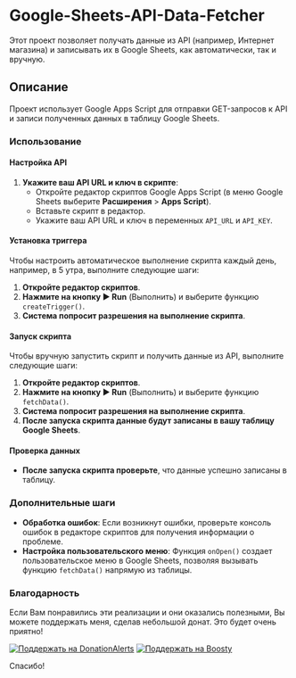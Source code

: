 # Google-Sheets-API-Data-Fetcher

Этот проект позволяет получать данные из API (например, Интернет магазина) и записывать их в Google Sheets, как автоматически, так и вручную.


## Описание

Проект использует Google Apps Script для отправки GET-запросов к API и записи полученных данных в таблицу Google Sheets.

### Использование

#### Настройка API

1. **Укажите ваш API URL и ключ в скрипте**:
   - Откройте редактор скриптов Google Apps Script (в меню Google Sheets выберите **Расширения** > **Apps Script**).
   - Вставьте скрипт в редактор.
   - Укажите ваш API URL и ключ в переменных `API_URL` и `API_KEY`.

#### Установка триггера

Чтобы настроить автоматическое выполнение скрипта каждый день, например, в 5 утра, выполните следующие шаги:

1. **Откройте редактор скриптов**.
2. **Нажмите на кнопку ▶️ Run** (Выполнить) и выберите функцию `createTrigger()`.
3. **Система попросит разрешения на выполнение скрипта**.

#### Запуск скрипта

Чтобы вручную запустить скрипт и получить данные из API, выполните следующие шаги:

1. **Откройте редактор скриптов**.
2. **Нажмите на кнопку ▶️ Run** (Выполнить) и выберите функцию `fetchData()`.
3. **Система попросит разрешения на выполнение скрипта**.
4. **После запуска скрипта данные будут записаны в вашу таблицу Google Sheets**.

#### Проверка данных

- **После запуска скрипта проверьте**, что данные успешно записаны в таблицу.

### Дополнительные шаги

- **Обработка ошибок**: Если возникнут ошибки, проверьте консоль ошибок в редакторе скриптов для получения информации о проблеме.
- **Настройка пользовательского меню**: Функция `onOpen()` создает пользовательское меню в Google Sheets, позволяя вызывать функцию `fetchData()` напрямую из таблицы.

### Благодарность

Если Вам понравились эти реализации и они оказались полезными, Вы можете поддержать меня, сделав небольшой донат. Это будет очень приятно!

[![Поддержать на DonationAlerts](https://img.shields.io/badge/%D0%9F%D0%BE%D0%B4%D0%B4%D0%B5%D1%80%D0%B6%D0%B0%D1%82%D1%8C-%D0%BD%D0%B0%20DonationAlerts-orange)](https://www.donationalerts.com/r/lakidos)
[![Поддержать на Boosty](https://img.shields.io/badge/%D0%9F%D0%BE%D0%B4%D0%B4%D0%B5%D1%80%D0%B6%D0%B0%D1%82%D1%8C-%D0%BD%D0%B0%20Boosty-blue)](https://boosty.to/lakidos/donate)


Спасибо!